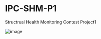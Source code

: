 # IPC-SHM-P1
Structrual Health Monitoring Contest Project1

![image](https://github.com/lebenkredo/IPC-SHM-P1/assets/50039592/2e52b6bb-d5bf-498c-90c4-108a55e62aa8)
